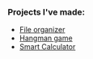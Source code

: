 ### Projects I've made:

- [File organizer](https://github.com/j0eTheRipper/clean)
- [Hangman game](https://github.com/j0eTheRipper/hangman)
- [Smart Calculator](https://github.com/j0eTheRipper/smort-calculator)
